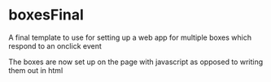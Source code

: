 # boxesFinal

A final template to use for setting up a web app for multiple boxes which respond to an onclick event

The boxes are now set up on the page with javascript as opposed to writing them out in html
